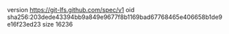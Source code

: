 version https://git-lfs.github.com/spec/v1
oid sha256:203dede43394bb9a849e9677f8b1169bad67768465e406658b1de9e16f23ed23
size 16236
